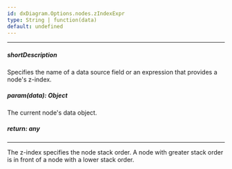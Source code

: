 ```yaml
---
id: dxDiagram.Options.nodes.zIndexExpr
type: String | function(data)
default: undefined
---
```

---
##### shortDescription
Specifies the name of a data source field or an expression that provides a node's z-index.

##### param(data): Object
The current node's data object.

##### return: any
<!-- Description goes here -->

---
The z-index specifies the node stack order. A node with greater stack order is in front of a node with a lower stack order.